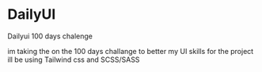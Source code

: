 # DailyUI
Dailyui 100 days chalenge

im taking the on the 100 days challange to better my UI skills
 for the project ill be using Tailwind css and SCSS/SASS
